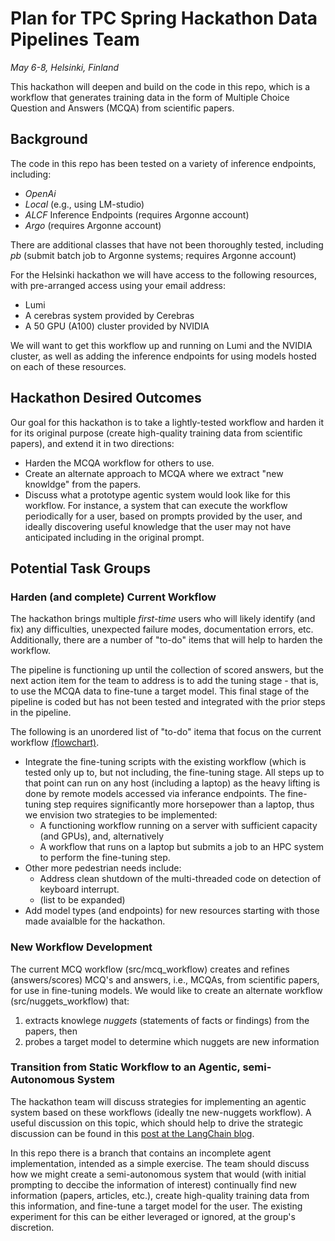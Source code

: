 # Plan for TPC Spring Hackathon Data Pipelines Team

*May 6-8, Helsinki, Finland*

This hackathon will deepen and build on the code in this repo, which is a workflow that generates
training data in the form of Multiple Choice Question and Answers (MCQA) from scientific papers.

## Background

The code in this repo has been tested on a variety of inference endpoints, including:
* *OpenAi* 
* *Local* (e.g., using LM-studio)
* *ALCF* Inference Endpoints (requires Argonne account)
* *Argo* (requires Argonne account)

There are additional classes that have not been thoroughly tested, including *pb* (submit batch job to Argonne systems; requires Argonne account)

For the Helsinki hackathon we will have access to the following resources, with pre-arranged access 
using your email address:
* Lumi
* A cerebras system provided by Cerebras
* A 50 GPU (A100) cluster provided by NVIDIA

We will want to get this workflow up and running on Lumi and the NVIDIA cluster, as well as adding
the inference endpoints for using models hosted on each of these resources.

## Hackathon Desired Outcomes

Our goal for this hackathon is to take a lightly-tested workflow and harden it for its original purpose
(create high-quality training data from scientific papers), and extend it in two directions:
* Harden the MCQA workflow for others to use.
* Create an alternate approach to MCQA where we extract "new knowldge" from the papers.
* Discuss what a prototype agentic system would look like for this workflow.  For instance, a
system that can execute the workflow periodically for a user, based on prompts
provided by the user, and ideally discovering useful knowledge that the user may not have anticipated including
in the original prompt.

## Potential Task Groups

### Harden (and complete) Current Workflow

The hackathon brings multiple *first-time* users who will likely
identify (and fix) any difficulties, unexpected failure modes, documentation errors, etc.
Additionally, there are a number of "to-do" items that will help to harden the workflow.

The pipeline is functioning up until the collection of scored answers, but the next
action item for the team to address is to add the tuning stage - that is, to use the MCQA
data to fine-tune a target model.  This final  stage of the pipeline 
is coded but has not been tested and integrated with the prior steps in the pipeline.

The following is an unordered list of "to-do" itema that focus on the current workflow 
[(flowchart)](https://github.com/auroraGPT-ANL/MCQ-and-SFT-code/blob/CeC/MCQ-Workflow.png).

* Integrate the fine-tuning scripts with the existing workflow (which is tested only up to,
but not including, the fine-tuning stage.  All steps up to that point can run on any host
(including a laptop) as the heavy lifting is done by remote models accessed via inferance endpoints.
The fine-tuning step requires significantly more horsepower than a laptop, thus we envision two
strategies to be implemented:
  * A functioning workflow running on a server with sufficient capacity (and GPUs), and, alternatively
  * A workflow that runs on a laptop but submits a job to an HPC system to perform the fine-tuning step.
* Other more pedestrian needs include:
  * Address clean shutdown of the multi-threaded code on detection of keyboard interrupt.
  * (list to be expanded)
* Add  model types (and endpoints) for new resources starting with those made avaialble for the hackathon.


### New Workflow Development

The current MCQ workflow (src/mcq\_workflow) creates and refines (answers/scores) MCQ's
and answers, i.e., MCQAs, from scientific papers, for use in fine-tuning models.  We would like to create an alternate 
workflow (src/nuggets\_workflow) that:
1. extracts knowlege *nuggets* (statements of facts or findings) from the papers, then
2. probes a target model to determine which nuggets are new information


### Transition from Static Workflow to an Agentic, semi-Autonomous System

The hackathon team will discuss strategies for implementing an agentic system based on these workflows
(ideally tne new-nuggets workflow).  A useful discussion on this topic, which should help to drive the
strategic discussion can be found in this 
[post at the LangChain blog](https://blog.langchain.dev/how-to-think-about-agent-frameworks/).

In this repo there is a branch that contains an incomplete agent implementation, intended as a simple
exercise.  The team should discuss how we might create a semi-autonomous system that would 
(with initial prompting to deccibe the information of interest) continually
find new information (papers, articles, etc.), create high-quality training data from this information,
and fine-tune a target model for the user.  The existing experiment for this can be either leveraged or
ignored, at the group's discretion.

